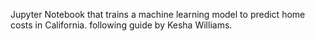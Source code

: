 Jupyter Notebook that trains a machine learning model to predict home costs in California. following guide by Kesha Williams.
